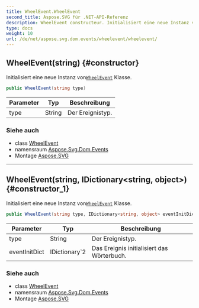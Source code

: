```yaml
---
title: WheelEvent.WheelEvent
second_title: Aspose.SVG für .NET-API-Referenz
description: WheelEvent constructeur. Initialisiert eine neue Instanz vonWheelEvent Klasse.
type: docs
weight: 10
url: /de/net/aspose.svg.dom.events/wheelevent/wheelevent/
---
```

## WheelEvent(string) {#constructor}

Initialisiert eine neue Instanz von[`WheelEvent`](../) Klasse.

```csharp
public WheelEvent(string type)
```

| Parameter | Typ | Beschreibung |
| --- | --- | --- |
| type | String | Der Ereignistyp. |

### Siehe auch

* class [WheelEvent](../)
* namensraum [Aspose.Svg.Dom.Events](../../wheelevent/)
* Montage [Aspose.SVG](../../../)

---

## WheelEvent(string, IDictionary&lt;string, object&gt;) {#constructor_1}

Initialisiert eine neue Instanz von[`WheelEvent`](../) Klasse.

```csharp
public WheelEvent(string type, IDictionary<string, object> eventInitDict)
```

| Parameter | Typ | Beschreibung |
| --- | --- | --- |
| type | String | Der Ereignistyp. |
| eventInitDict | IDictionary`2 | Das Ereignis initialisiert das Wörterbuch. |

### Siehe auch

* class [WheelEvent](../)
* namensraum [Aspose.Svg.Dom.Events](../../wheelevent/)
* Montage [Aspose.SVG](../../../)


